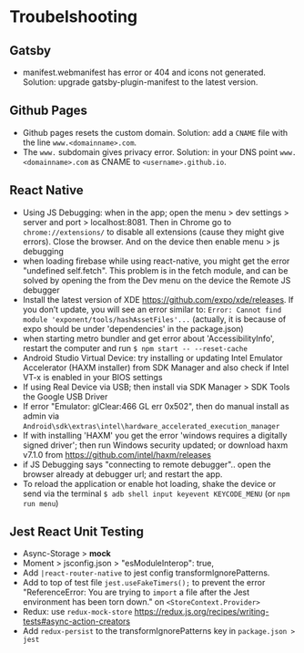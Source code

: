 # Troubelshooting

## Gatsby
- manifest.webmanifest has error or 404 and icons not generated. Solution: upgrade gatsby-plugin-manifest to the latest version.

## Github Pages
- Github pages resets the custom domain. Solution: add a `CNAME` file with the line `www.<domainname>.com`.
- The `www.` subdomain gives privacy error. Solution: in your DNS point `www.<domainname>.com` as CNAME to `<username>.github.io`.

## React Native
- Using JS Debugging: when in the app; open the menu > dev settings > server and port > localhost:8081. Then in Chrome go to `chrome://extensions/` to disable all extensions (cause they might give errors). Close the browser. And on the device then enable menu > js debugging
- when loading firebase while using react-native, you might get the error "undefined self.fetch". This problem is in the fetch module, and can be solved by opening the from the Dev menu on the device the Remote JS debugger
- Install the latest version of XDE https://github.com/expo/xde/releases. If you don’t update, you will see an error similar to: `Error: Cannot find module 'exponent/tools/hashAssetFiles'...` (actually, it is because of expo should be under 'dependencies' in the package.json)
- when starting metro bundler and get error about 'AccessibilityInfo', restart the computer and run `$ npm start -- --reset-cache`
- Android Studio Virtual Device: try installing or updating Intel Emulator Accelerator (HAXM installer) from SDK Manager and also check if Intel VT-x is enabled in your BIOS settings
- If using Real Device via USB; then install via SDK Manager > SDK Tools the Google USB Driver
- If error "Emulator: glClear:466 GL err 0x502", then do manual install as admin via `Android\sdk\extras\intel\hardware_accelerated_execution_manager`
- If with installing 'HAXM' you get the error 'windows requires a digitally signed driver'; then run Windows security updated; or download haxm v7.1.0 from https://github.com/intel/haxm/releases
- if JS Debugging says "connecting to remote debugger".. open the browser already at debugger url; and restart the app.
- To reload the application or enable hot loading, shake the device or send via the terminal `$ adb shell input keyevent KEYCODE_MENU` (or `npm run menu`)

## Jest React Unit Testing
- Async-Storage > __mock__
- Moment > jsconfig.json > "esModuleInterop": true,
- Add `|react-router-native` to jest config transformIgnorePatterns.
- Add to top of test file `jest.useFakeTimers();` to prevent the error "ReferenceError: You are trying to `import` a file after the Jest environment has been torn down." on `<StoreContext.Provider>`
- Redux: use `redux-mock-store` https://redux.js.org/recipes/writing-tests#async-action-creators
- Add `redux-persist` to the transformIgnorePatterns key in `package.json > jest`
